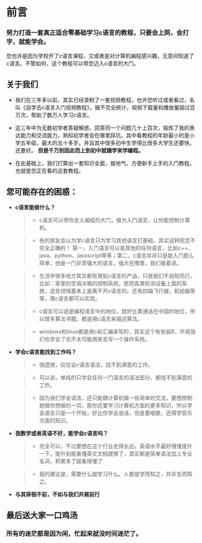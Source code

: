 # 前言

### 努力打造一套真正适合零基础学习c语言的教程，只要会上网，会打字，就能学会。

您也许是因为学校开了c语言课程，又或者是对计算机编程感兴趣，无意间知道了c语言。不管如何，这个教程可以带您迈入c语言的大门。


## 关于我们

* 我们在三年多以前，其实已经录制了一套视频教程，也许您听过或者看过，名叫《自学去c语言入门视频教程》，据不完全统计，视频下载量和播放量超过百万次，帮助了数万人学习c语言。

* 这三年中为无数初学者答疑解惑，回答同一个问题几十上百次，锻炼了我的表达能力和交流能力，熟知初学者会在哪里踩坑。其中看教程的年龄最小的是小学五年级，最大的五十多岁。并且其中很多初中生学得比很多大学生还要快，还要好。 **但是千万别因此而上到初中就辍学来学编程。**

* 在此基础上，我们打算出一套知识全面，接地气，方便新手上手的入门教程。也就是您正在看的这套教程。


## 您可能存在的困惑：

* **c语言能做什么？**
    > * c语言可以带你走入编程的大门，做为入门语言，让你能控制计算机。
    
    > * 有的朋友会认为学c语言只为学习其他语言打基础，其实这种观念不完全正确的！ 第一，入门语言可以是其他的任何语言，比如c++、java、python、javascript等等；第二，c语言并非只是能入门那么简单，他是一门非常强大的语言，强大在哪里，我们接着说。
    
    > * 生活中很多地方其实都有用到c语言的产品，只是我们不自知而已，比如：家里的空调冰箱的控制系统，医院各类检测设备上面的系统，这些领域基本上是离不开c语言的。还有四轴飞行器，航拍器等等，用c语言都可以实现。
      
    > * c语言可以说是编程语言中的地位，就好比普通话在中国的地位，所以很多算法书籍，都是用c语言来描述算法。
     
    > * windows和linux都是用c和汇编来写的，其实这个有些装B，毕竟我们也学会了也不太可能用来去写一个操作系统。

* **学会c语言能找到工作吗？**

    > * 很遗憾，仅仅会c语言语法，找不到满意的工作。
     
    > * 可以说，单纯的只学会任何一门语言的语法部分，都找不到满意的工作。
     
    > * 因为我们学会语法，还只能跟计算机做一些简单的交流，要想控制她做你想做的一切，那你还要学习计算机方面的更多知识，所以学会语言只是一个开始，好比你学会说话，但是要唱歌，还得学音乐方面的知识。

* **我数学或者英语不好，能学会c语言吗？**

    > * 完全可以，不过要想在这个行业走得长远，英语水平最好慢慢提升一下，提升到能看懂英文文档就够了，其实都是简单语法加上专业名词，积累多了就看得懂了
     
    > * 我的建议是，需要什么就学习什么。人都是学而知之，并非生而知之。

* **与其徘徊不前，不如与我们并肩前行**

## 最后送大家一口鸡汤

### 所有的迷茫都是因为闲，忙起来就没时间迷茫了。
